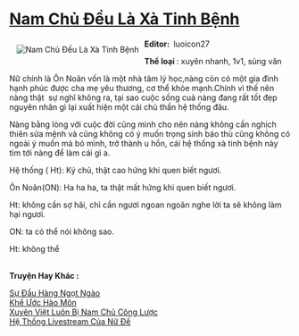 <a href="https://utruyen.com/nam-chu-deu-la-xa-tinh-benh/16706/" title="Nam Chủ Đều Là Xà Tinh Bệnh"><h1>Nam Chủ Đều Là Xà Tinh Bệnh</h1></a><div style="display:table"><img align="right" style="float: left; padding: 10px;" src="https://utruyen.com/images/story/200x260/nam-chu-deu-la-xa-tinh-benh.jpg" alt="Nam Chủ Đều Là Xà Tinh Bệnh"><b>Editor: </b> luoicon27<p></p><b>Thể loại </b>: xuyên nhanh, 1v1, sủng văn <p></p>Nữ chính là Ôn Noãn vốn là một nhà tâm lý học,nàng còn có một gia đình hạnh phúc được cha mẹ yêu thương, cơ thể khỏe mạnh.Chính vì thế nên nàng thật  sự nghĩ không ra, tại sao cuộc sống cuả nàng đang rất tốt đẹp nguyên nhân gì lại xuất hiện một cái chủ thần hệ thống đâu.<p></p>Nàng bằng lòng với cuộc đời cũng mình cho nên nàng không cần nghịch thiên sửa mệnh và cũng không có ý muốn trọng sinh báo thù cũng không có ngoài ý muốn mà bỏ mình, trở thành u hồn, cái hệ thống xà tinh bệnh này tìm tới nàng để làm cái gì a.<p></p>Hệ thống ( Ht): Ký chủ, thật cao hứng khi quen biết ngươi.<p></p>Ôn Noãn(ON): Ha ha ha, ta thật mất hứng khi quen biết ngươi.<p></p>Ht: không cần sợ hãi, chỉ cần ngươi ngoan ngoãn nghe lời ta sẽ không làm hại ngươi.<p></p>ON: ta có thể nói không sao.<p></p>Ht: không thể</div><p><br><b>Truyện Hay Khác :</b></p><a href="https://utruyen.com/su-dau-hang-ngot-ngao/25394/" alt="Sự Đầu Hàng Ngọt Ngào">Sự Đầu Hàng Ngọt Ngào</a><br/><a href="https://github.com/mlquan/truyenhay/tree/master/truyenhay/9894/" alt="Khế Ước Hào Môn">Khế Ước Hào Môn</a><br/><a href="https://github.com/quanluxury/ngontinh_sac/tree/master/truyenhay/13465/" alt="Xuyên Việt Luôn Bị Nam Chủ Công Lược">Xuyên Việt Luôn Bị Nam Chủ Công Lược</a><br/><a href="https://github.com/mlquan/truyenhay/tree/master/truyenhay/16902/" alt="Hệ Thống Livestream Của Nữ Đế">Hệ Thống Livestream Của Nữ Đế</a><br/>